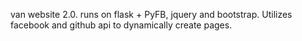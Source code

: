 van website 2.0. runs on flask + PyFB, jquery and bootstrap. Utilizes facebook and github api to
dynamically create pages.
